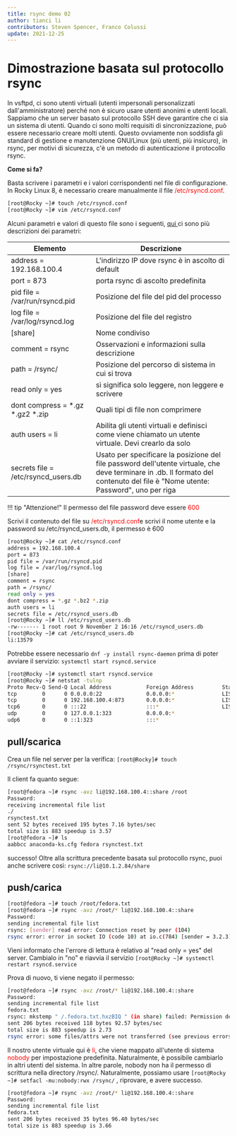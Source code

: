 ```yaml
---
title: rsync demo 02
author: tianci li
contributors: Steven Spencer, Franco Colussi
update: 2021-12-25
---
```


# Dimostrazione basata sul protocollo rsync
In vsftpd, ci sono utenti virtuali (utenti impersonali personalizzati dall'amministratore) perché non è sicuro usare utenti anonimi e utenti locali. Sappiamo che un server basato sul protocollo SSH deve garantire che ci sia un sistema di utenti. Quando ci sono molti requisiti di sincronizzazione, può essere necessario creare molti utenti. Questo ovviamente non soddisfa gli standard di gestione e manutenzione GNU/Linux (più utenti, più insicuro), in rsync, per motivi di sicurezza, c'è un metodo di autenticazione il protocollo rsync.

**Come si fa?**

Basta scrivere i parametri e i valori corrispondenti nel file di configurazione. In Rocky Linux 8, è necessario creare manualmente il file <font color=red>/etc/rsyncd.conf</font>.

```bash
[root@Rocky ~]# touch /etc/rsyncd.conf
[root@Rocky ~]# vim /etc/rsyncd.conf
```

Alcuni parametri e valori di questo file sono i seguenti, [ qui ](04_rsync_configure.md) ci sono più descrizioni dei parametri:

| Elemento                                  | Descrizione                                                                                                                                                                     |
| ----------------------------------------- | ------------------------------------------------------------------------------------------------------------------------------------------------------------------------------- |
| address = 192.168.100.4                   | L'indirizzo IP dove rsync è in ascolto di default                                                                                                                               |
| port = 873                                | porta rsync di ascolto predefinita                                                                                                                                              |
| pid file = /var/run/rsyncd.pid            | Posizione del file del pid del processo                                                                                                                                         |
| log file = /var/log/rsyncd.log            | Posizione del file del registro                                                                                                                                                 |
| [share]                                   | Nome condiviso                                                                                                                                                                  |
| comment = rsync                           | Osservazioni e informazioni sulla descrizione                                                                                                                                   |
| path = /rsync/                            | Posizione del percorso di sistema in cui si trova                                                                                                                               |
| read only = yes                           | sì significa solo leggere, non leggere e scrivere                                                                                                                               |
| dont compress = \*.gz \*.gz2 \*.zip | Quali tipi di file non comprimere                                                                                                                                               |
| auth users = li                           | Abilita gli utenti virtuali e definisci come viene chiamato un utente virtuale. Devi crearlo da solo                                                                            |
| secrets file = /etc/rsyncd_users.db       | Usato per specificare la posizione del file password dell'utente virtuale, che deve terminare in .db. Il formato del contenuto del file è "Nome utente: Password", uno per riga |

!!! tip "Attenzione!" Il permesso del file password deve essere <font color=red>600</font>

Scrivi il contenuto del file su <font color=red>/etc/rsyncd.conf</font>e scrivi il nome utente e la password su /etc/rsyncd_users.db, il permesso è 600

```bash
[root@Rocky ~]# cat /etc/rsyncd.conf
address = 192.168.100.4
port = 873
pid file = /var/run/rsyncd.pid
log file = /var/log/rsyncd.log
[share]
comment = rsync
path = /rsync/
read only = yes
dont compress = *.gz *.bz2 *.zip
auth users = li
secrets file = /etc/rsyncd_users.db
[root@Rocky ~]# ll /etc/rsyncd_users.db
-rw------- 1 root root 9 November 2 16:16 /etc/rsyncd_users.db
[root@Rocky ~]# cat /etc/rsyncd_users.db
li:13579
```

Potrebbe essere necessario `dnf -y install rsync-daemon` prima di poter avviare il servizio: `systemctl start rsyncd.service`

```bash
[root@Rocky ~]# systemctl start rsyncd.service
[root@Rocky ~]# netstat -tulnp
Proto Recv-Q Send-Q Local Address           Foreign Address         State       PID/Program name    
tcp        0      0 0.0.0.0:22              0.0.0.0:*               LISTEN      691/sshd            
tcp        0      0 192.168.100.4:873       0.0.0.0:*               LISTEN      4607/rsync          
tcp6       0      0 :::22                   :::*                    LISTEN      691/sshd            
udp        0      0 127.0.0.1:323           0.0.0.0:*                           671/chronyd         
udp6       0      0 ::1:323                 :::*                                671/chronyd  
```

## pull/scarica

Crea un file nel server per la verifica: `[root@Rocky]# touch /rsync/rsynctest.txt`

Il client fa quanto segue:

```bash
[root@fedora ~]# rsync -avz li@192.168.100.4::share /root
Password:
receiving incremental file list
./
rsynctest.txt
sent 52 bytes received 195 bytes 7.16 bytes/sec
total size is 883 speedup is 3.57
[root@fedora ~]# ls
aabbcc anaconda-ks.cfg fedora rsynctest.txt
```

successo! Oltre alla scrittura precedente basata sul protocollo rsync, puoi anche scrivere così: `rsync://li@10.1.2.84/share`

## push/carica

```bash
[root@fedora ~]# touch /root/fedora.txt
[root@fedora ~]# rsync -avz /root/* li@192.168.100.4::share
Password:
sending incremental file list
rsync: [sender] read error: Connection reset by peer (104)
rsync error: error in socket IO (code 10) at io.c(784) [sender = 3.2.3]
```

Vieni informato che l'errore di lettura è relativo al "read only = yes" del server. Cambialo in "no" e riavvia il servizio `[root@Rocky ~]# systemctl restart rsyncd.service`

Prova di nuovo, ti viene negato il permesso:

```bash
[root@fedora ~]# rsync -avz /root/* li@192.168.100.4::share
Password:
sending incremental file list
fedora.txt
rsync: mkstemp " /.fedora.txt.hxzBIQ " (in share) failed: Permission denied (13)
sent 206 bytes received 118 bytes 92.57 bytes/sec
total size is 883 speedup is 2.73
rsync error: some files/attrs were not transferred (see previous errors) (code 23) at main.c(1330) [sender = 3.2.3]
```

Il nostro utente virtuale qui è <font color=red>li</font>, che viene mappato all'utente di sistema <font color=red>nobody</font> per impostazione predefinita. Naturalmente, è possibile cambiarlo in altri utenti del sistema. In altre parole, nobody non ha il permesso di scrittura nella directory /rsync/. Naturalmente, possiamo usare `[root@Rocky ~]# setfacl -mu:nobody:rwx /rsync/` , riprovare, e avere successo.

```bash
[root@fedora ~]# rsync -avz /root/* li@192.168.100.4::share
Password:
sending incremental file list
fedora.txt
sent 206 bytes received 35 bytes 96.40 bytes/sec
total size is 883 speedup is 3.66
```
